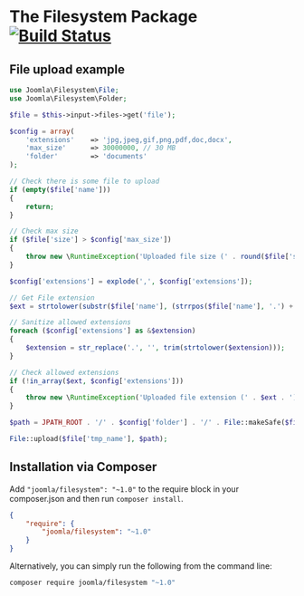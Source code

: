 # The Filesystem Package [![Build Status](https://travis-ci.org/joomla-framework/filesystem.png?branch=master)](https://travis-ci.org/joomla-framework/filesystem)

## File upload example

```php
use Joomla\Filesystem\File;
use Joomla\Filesystem\Folder;

$file = $this->input->files->get('file');

$config = array(
    'extensions'    => 'jpg,jpeg,gif,png,pdf,doc,docx',
    'max_size'      => 30000000, // 30 MB
    'folder'        => 'documents'
);

// Check there is some file to upload
if (empty($file['name']))
{
    return;
}

// Check max size
if ($file['size'] > $config['max_size'])
{
    throw new \RuntimeException('Uploaded file size (' . round($file['size'] / 1000) . ' kB) is greater than allowed size (' . round($config['max_size'] / 1000) . ' kB).');
}

$config['extensions'] = explode(',', $config['extensions']);

// Get File extension
$ext = strtolower(substr($file['name'], (strrpos($file['name'], '.') + 1)));

// Sanitize allowed extensions
foreach ($config['extensions'] as &$extension)
{
    $extension = str_replace('.', '', trim(strtolower($extension)));
}

// Check allowed extensions
if (!in_array($ext, $config['extensions']))
{
    throw new \RuntimeException('Uploaded file extension (' . $ext . ') is not within allowed extensions (' . implode(',', $config['extensions']) . ')');
}

$path = JPATH_ROOT . '/' . $config['folder'] . '/' . File::makeSafe($file['name']);

File::upload($file['tmp_name'], $path);
```

## Installation via Composer

Add `"joomla/filesystem": "~1.0"` to the require block in your composer.json and then run `composer install`.

```json
{
	"require": {
		"joomla/filesystem": "~1.0"
	}
}
```

Alternatively, you can simply run the following from the command line:

```sh
composer require joomla/filesystem "~1.0"
```
